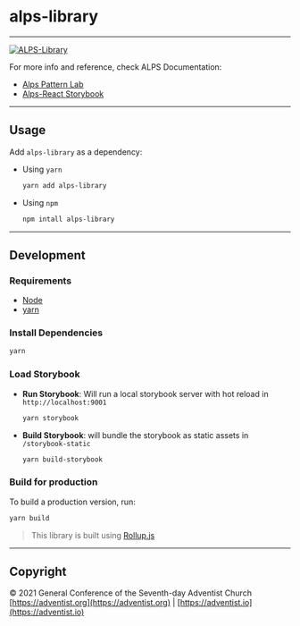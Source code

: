# alps-library
***
[![ALPS-Library](https://raw.githubusercontent.com/adventistchurch/alps/storybook/public/alps-storybook-logo-min.svg)](https://alps-dev.adventist.io/)

For more info and reference, check ALPS Documentation:

- [Alps Pattern Lab](https://alps.adventist.io/v3/)
- [Alps-React Storybook](https://alps-react.adventist.io/)

***

## Usage

Add `alps-library` as a dependency:

- Using `yarn`

  ```bash
  yarn add alps-library
  ```

- Using `npm`

  ```bash
  npm intall alps-library
  ```

***

## Development

### Requirements

- [Node](https://nodejs.org)
- [yarn](https://yarnpkg.com/en/docs/install)

### Install Dependencies

```bash
yarn
```

### Load Storybook

- **Run Storybook**: Will run a local storybook server with hot reload in `http://localhost:9001`

  ```bash
  yarn storybook
  ```

- **Build Storybook**: will bundle the storybook as static assets in `/storybook-static`

  ```bash
  yarn build-storybook
  ```

### Build for production

To build a production version, run:

```bash
yarn build
```

> This library is built using [Rollup.js](https://rollupjs.org)
***

## Copyright

&copy; 2021 General Conference of the Seventh-day Adventist Church [https://adventist.org](https://adventist.org) | [https://adventist.io](https://adventist.io)

